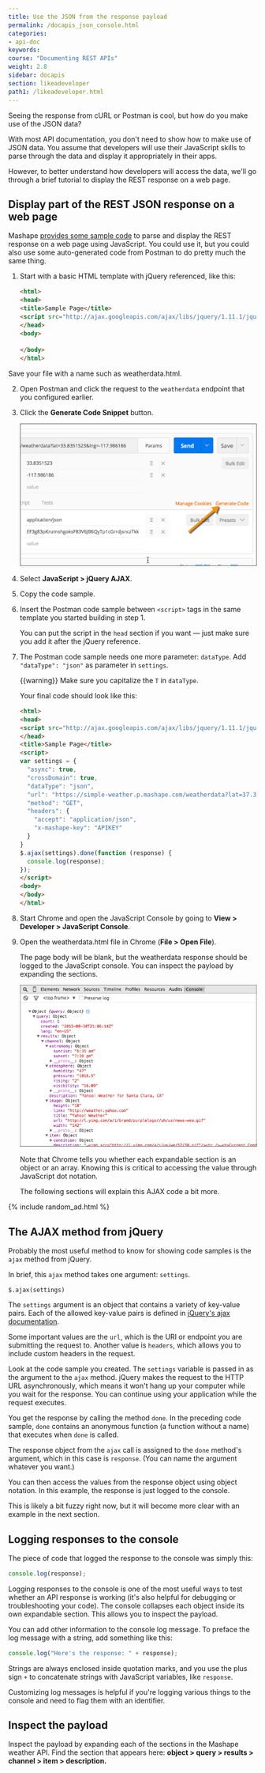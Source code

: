 ```yaml
---
title: Use the JSON from the response payload
permalink: /docapis_json_console.html
categories:
- api-doc
keywords:
course: "Documenting REST APIs"
weight: 2.8
sidebar: docapis
section: likeadeveloper
path1: /likeadeveloper.html
---
```


Seeing the response from cURL or Postman is cool, but how do you make use of the JSON data?

With most API documentation, you don't need to show how to make use of JSON data. You assume that developers will use their JavaScript skills to parse through the data and display it appropriately in their apps.

However, to better understand how developers will access the data, we'll go through a brief tutorial to display the REST response on a web page.

## Display part of the REST JSON response on a web page

Mashape [provides some sample code](http://docs.mashape.com/javascript) to parse and display the REST response on a web page using JavaScript. You could use it, but you could also use some auto-generated code from Postman to do pretty much the same thing.

1.  Start with a basic HTML template with jQuery referenced, like this:

    ```html
    <html>
    <head>
    <title>Sample Page</title>
    <script src="http://ajax.googleapis.com/ajax/libs/jquery/1.11.1/jquery.min.js"></script>
    </head>
    <body>

    </body>
    </html>
    ```

   Save your file with a name such as weatherdata.html.

2.  Open Postman and click the request to the `weatherdata` endpoint that you configured earlier.
3.  Click the **Generate Code Snippet** button.

    <img src="images/postmangeneratecodesnippet.png" alt="Generate code snippet" />

4.  Select **JavaScript > jQuery AJAX**.
5.  Copy the code sample.
6.  Insert the Postman code sample between `<script>` tags in the same template you started building in step 1.

    You can put the script in the `head` section if you want &mdash; just make sure you add it after the jQuery reference.

7.  The Postman code sample needs one more parameter: `dataType`. Add `"dataType": "json"` as parameter in `settings`.

    {{warning}} Make sure you capitalize the <code>T</code> in <code>dataType</code>.

    Your final code should look like this:

    ```html
    <html>
    <head>
    <script src="http://ajax.googleapis.com/ajax/libs/jquery/1.11.1/jquery.min.js"></script>
    </head>
    <title>Sample Page</title>
    <script>
    var settings = {
      "async": true,
      "crossDomain": true,
      "dataType": "json",
      "url": "https://simple-weather.p.mashape.com/weatherdata?lat=37.354108&lng=-121.955236",
      "method": "GET",
      "headers": {
        "accept": "application/json",
        "x-mashape-key": "APIKEY"
      }
    }
    $.ajax(settings).done(function (response) {
      console.log(response);
    });
    </script>
    <body>
    </body>
    </html>
    ```

8.  Start Chrome and open the JavaScript Console by going to **View > Developer > JavaScript Console**.
9.  Open the weatherdata.html file in Chrome (**File > Open File**).

    The page body will be blank, but the weatherdata response should be logged to the JavaScript console. You can inspect the payload by expanding the sections.

    <img src="images/jsonpayloadweatherdata.png" alt="JSON payload from weatherdata API logged to console" />

    Note that Chrome tells you whether each expandable section is an object or an array. Knowing this is critical to accessing the value through JavaScript dot notation.
    
    The following sections will explain this AJAX code a bit more.

{% include random_ad.html %}

## The AJAX method from jQuery

Probably the most useful method to know for showing code samples is the `ajax` method from jQuery.

In brief, this `ajax` method takes one argument: `settings`.

```
$.ajax(settings)
```

The `settings` argument is an object that contains a variety of key-value pairs. Each of the allowed key-value pairs is defined in [jQuery's ajax documentation](http://api.jquery.com/jquery.ajax/#jQuery-ajax-settings).

Some important values are the `url`, which is the URI or endpoint you are submitting the request to. Another value is `headers`, which allows you to include custom headers in the request.

Look at the code sample you created. The `settings` variable is passed in as the argument to the `ajax` method. jQuery makes the request to the HTTP URL asynchronously, which means it won't hang up your computer while you wait for the response. You can continue using your application while the request executes.

You get the response by calling the method `done`. In the preceding code sample, `done` contains an anonymous function (a function without a name) that executes when `done` is called.

The response object from the `ajax` call is assigned to the `done` method's argument, which in this case is `response`. (You can name the argument whatever you want.)

You can then access the values from the response object using object notation. In this example, the response is just logged to the console.

This is likely a bit fuzzy right now, but it will become more clear with an example in the next section.


## Logging responses to the console

The piece of code that logged the response to the console was simply this:

```js
console.log(response);
```

Logging responses to the console is one of the most useful ways to test whether an API response is working (it's also helpful for debugging or troubleshooting your code). The console collapses each object inside its own expandable section. This allows you to inspect the payload.

You can add other information to the console log message. To preface the log message with a string, add something like this:

```js
console.log("Here's the response: " + response);
```

Strings are always enclosed inside quotation marks, and you use the plus sign `+` to concatenate strings with JavaScript variables, like `response`.

Customizing log messages is helpful if you're logging various things to the console and need to flag them with an identifier.

## Inspect the payload

Inspect the payload by expanding each of the sections in the Mashape weather API. Find the section that appears here: **object > query > results > channel > item > description.**

